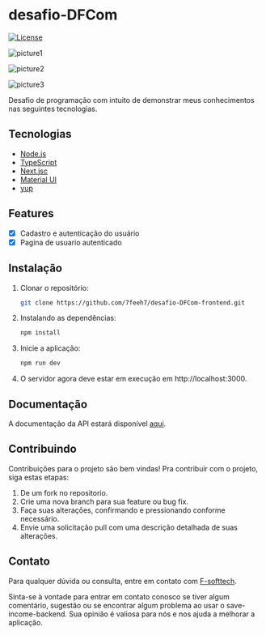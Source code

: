 # desafio-DFCom
[![License](https://img.shields.io/badge/License-MIT-blue.svg)](https://opensource.org/licenses/MIT)

![picture1](https://github.com/7feeh7/desafio-DFCom/assets/20801260/9ffc371b-7466-44a7-9c94-6e3887cf3397)

![picture2](https://github.com/7feeh7/desafio-DFCom/assets/20801260/15609bbc-01f1-4a4d-98c4-1ba2c02281f6)

![picture3](https://github.com/7feeh7/desafio-DFCom/assets/20801260/9c14623e-a4c1-47b2-a93d-845ad5edae57)

Desafio de programação com intuito de demonstrar meus conhecimentos nas seguintes tecnologias.

## Tecnologias

- [Node.js](https://nodejs.org/en/)
- [TypeScript](https://www.typescriptlang.org/)
- [Next.jsc](https://nextjs.org/)
- [Material UI](https://mui.com/material-ui/)
- [yup](https://www.npmjs.com/package/yup)

## Features

- [x] Cadastro e autenticação do usuário
- [x] Pagina de usuario autenticado

## Instalação
1. Clonar o repositório:

    ```bash
    git clone https://github.com/7feeh7/desafio-DFCom-frontend.git
    ```

2. Instalando as dependências:
    
    ```bash
    npm install
    ```

3. Inicie a aplicação:
    
    ```bash
    npm run dev
    ```
4. O servidor agora deve estar em execução em http://localhost:3000.

## Documentação

A documentação da API estará disponível [aqui]().

## Contribuindo

Contribuições para o projeto são bem vindas! Pra contribuir com o projeto, siga estas etapas:


1. De um fork no repositorio.
2. Crie uma nova branch para sua feature ou bug fix.
3. Faça suas alterações, confirmando e pressionando conforme necessário.
4. Envie uma solicitação pull com uma descrição detalhada de suas alterações.


## Contato

Para qualquer dúvida ou consulta, entre em contato com [F-softtech](mailto:felipe.pires.soaresti@gmail.com).

Sinta-se à vontade para entrar em contato conosco se tiver algum comentário, sugestão ou se encontrar algum problema ao usar o save-income-backend. Sua opinião é valiosa para nós e nos ajuda a melhorar a aplicação.




